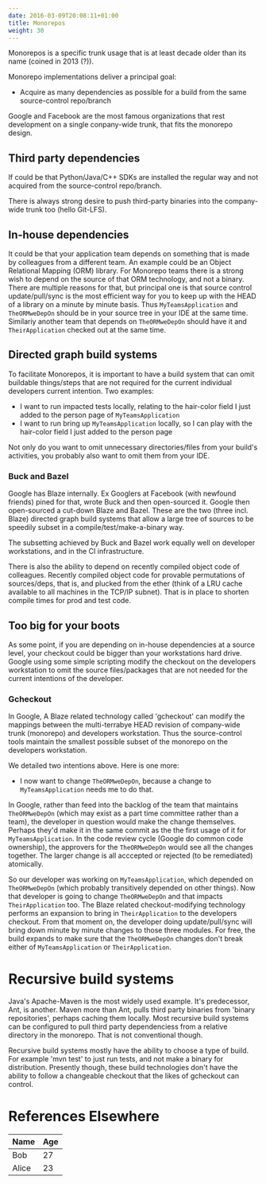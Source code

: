 ```yaml
---
date: 2016-03-09T20:08:11+01:00
title: Monorepos
weight: 30
---
```


Monorepos is a specific trunk usage that is at least decade older than its name (coined in 2013 (?)).

Monorepo implementations deliver a principal goal:

* Acquire as many dependencies as possible for a build from the same source-control repo/branch

Google and Facebook are the most famous organizations that rest development on a single conpany-wide trunk, that 
fits the monorepo design. 
 
## Third party dependencies
 
If could be that Python/Java/C++ SDKs are installed the regular way and not acquired from the source-control 
repo/branch. 

There is always strong desire to push third-party binaries into the company-wide trunk too (hello Git-LFS). 

## In-house dependencies
 
It could be that your application team depends on something that is made by colleagues from a different team. An 
example could be an Object Relational Mapping (ORM) library. For Monorepo teams there is a strong wish to depend on 
the source of that ORM technology, and not a binary. There are multiple reasons for that, but principal one is that 
source control update/pull/sync is the most efficient way for you to keep up with the HEAD of a library on a minute
by minute basis. Thus `MyTeamsApplication` and `TheORMweDepOn` should be in your source tree in your IDE at the same time.
Similariy another team that depends on `TheORMweDepOn` should have it and `TheirApplication` checked out at the same
time.

## Directed graph build systems

To facilitate Monorepos, it is important to have a build system that can omit buildable things/steps that are not
required for the current individual developers current intention.  Two examples:

* I want to run impacted tests locally, relating to the hair-color field I just added to the person page of `MyTeamsApplication`
* I want to run bring up `MyTeamsApplication` locally, so I can play with the hair-color field I just added to the person page 

Not only do you want to omit unnecessary directories/files from your build's activities, you probably also want to omit 
them from your IDE.

### Buck and Bazel

Google has Blaze internally. Ex Googlers at Facebook (with newfound friends) pined for that, wrote Buck and then 
open-sourced it. Google then open-sourced a cut-down Blaze and Bazel. These are the two (three incl. Blaze) directed
graph build systems that allow a large tree of sources to be speedily subset in a compile/test/make-a-binary way. 
 
The subsetting achieved by Buck and Bazel work equally well on developer workstations, and in the CI infrastructure.

There is also the ability to depend on recently compiled object code of colleagues. Recently compiled object code for 
provable permutations of sources/deps, that is, and plucked from the ether (think of a LRU cache available to all
machines in the TCP/IP subnet). That is in place to shorten compile times for prod and test code.
 
## Too big for your boots 
 
As some point, if you are depending on in-house dependencies at a source level, your checkout could be bigger than 
your workstations hard drive.  Google using some simple scripting modify the checkout on the developers workstation 
to omit the source files/packages that are not needed for the current intentions of the developer. 

### Gcheckout

In Google, A Blaze related technology called 'gcheckout' can modify the mappings between the multi-terrabye HEAD 
revision of company-wide trunk (monorepo) and developers workstation. Thus the source-control tools maintain the 
smallest possible subset of the monorepo on the developers workstation. 

We detailed two intentions above. Here is one more:

* I now want to change `TheORMweDepOn`, because a change to `MyTeamsApplication` needs me to do that.

In Google, rather than feed into the backlog of the team that maintains `TheORMweDepOn` (which may exist as a part 
time committee rather than a team), the developer in question would make the change themselves. Perhaps they'd make 
it in the same commit as the the first usage of it for `MyTeamsApplication`.  In the code review cycle (Google do
common code ownership), the approvers for the `TheORMweDepOn` would see all the changes together. The larger change is 
all acccepted or rejected (to be remediated) atomically.

So our developer was working on `MyTeamsApplication`, which depended on `TheORMweDepOn` (which probably transitively 
depended on other things). Now that developer is going to change `TheORMweDepOn` and that impacts `TheirApplication` 
too. The Blaze related checkout-modifying technology performs an expansion to bring in `TheirApplication` to the 
developers checkout. From that moment on, the developer doing update/pull/sync will bring down minute by minute
changes to those three modules.  For free, the build expands to make sure that the `TheORMweDepOn` changes don't 
break either of `MyTeamsApplication` or `TheirApplication`.
 
# Recursive build systems

Java's Apache-Maven is the most widely used example. It's predecessor, Ant, is another. Maven more than Ant, pulls
third party binaries from 'binary repositories', perhaps caching them locally. Most recursive build systems can
be configured to pull third party dependenciess from a relative directory in the monorepo. That is not conventional 
though.

Recursive build systems mostly have the ability to choose a type of build. For example 'mvn test' to just run tests, 
and not make a binary for distribution. Presently though, these build technologies don't have the ability to follow
a changeable checkout that the likes of gcheckout can control.


# References Elsewhere

Name    | Age
--------|------
Bob     | 27
Alice   | 23